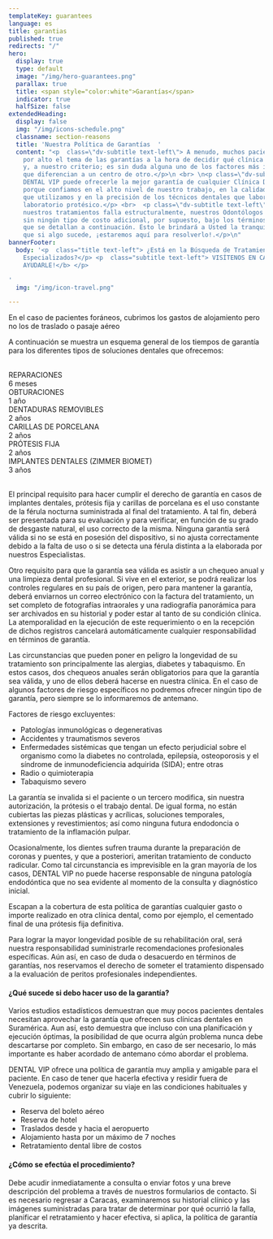 ```yaml
---
templateKey: guarantees
language: es
title: garantias
published: true
redirects: "/"
hero:
  display: true
  type: default
  image: "/img/hero-guarantees.png"
  parallax: true
  title: <span style="color:white">Garantías</span>
  indicator: true
  halfSize: false
extendedHeading:
  display: false
  img: "/img/icons-schedule.png"
  classname: section-reasons
  title: 'Nuestra Política de Garantías  '
  content: "<p  class=\"dv-subtitle text-left\"> A menudo, muchos pacientes pasan
    por alto el tema de las garantías a la hora de decidir qué clínica dental elegir
    y, a nuestro criterio; es sin duda alguna uno de los factores más importantes
    que diferencian a un centro de otro.</p>\n <br> \n<p class=\"dv-subtitle text-left\"p>
    DENTAL VIP puede ofrecerle la mejor garantía de cualquier Clínica Dental en Caracas
    porque confiamos en el alto nivel de nuestro trabajo, en la calidad de los materiales
    que utilizamos y en la precisión de los técnicos dentales que laboran en nuestro
    laboratorio protésico.</p> <br>  <p class=\"dv-subtitle text-left\"p> Si uno de
    nuestros tratamientos falla estructuralmente, nuestros Odontólogos lo reemplazarán
    sin ningún tipo de costo adicional, por supuesto, bajo los términos y condiciones
    que se detallan a continuación. Esto le brindará a Usted la tranquilidad de saber
    que si algo sucede, ¡estaremos aquí para resolverlo!.</p>\n"
bannerFooter:
  body: '<p  class="title text-left"> ¿Está en la Búsqueda de Tratamientos Altamente
    Especializados?</p> <p  class="subtitle text-left"> VISÍTENOS EN CARACAS <b>¡PODEMOS
    AYUDARLE!</b> </p>

'
  img: "/img/icon-travel.png"

---
```

<div class="green message"> En el caso de pacientes foráneos, cubrimos los gastos de alojamiento pero no los de traslado o pasaje aéreo </div> <p> A continuación se muestra un esquema general de los tiempos de garantía para los diferentes tipos de soluciones dentales que ofrecemos: </p> <br> <div class="percentaje"> <div class="progress-bar"> <span class="progress-bar-fill" style="width: 17%;"></span> </div> <div class="title">REPARACIONES </div> <div class="time">6 meses</div> </div> <div class="percentaje"> <div class="progress-bar"> <span class="progress-bar-fill" style="width: 34%;"></span> </div> <div class="title">OBTURACIONES</div> <div class="time">1 año</div> </div> <div class="percentaje"> <div class="progress-bar"> <span class="progress-bar-fill" style="width: 68%;"></span> </div> <div class="title">DENTADURAS REMOVIBLES</div> <div class="time">2 años</div> </div> <div class="percentaje"> <div class="progress-bar"> <span class="progress-bar-fill" style="width: 68%;"></span> </div> <div class="title">CARILLAS DE PORCELANA</div> <div class="time">2 años</div> </div> <div class="percentaje"> <div class="progress-bar"> <span class="progress-bar-fill" style="width: 68%;"></span> </div> <div class="title">PRÓTESIS FIJA</div> <div class="time">2 años</div> </div> <div class="percentaje"> <div class="progress-bar"> <span class="progress-bar-fill" style="width: 100%;"></span> </div> <div class="title">IMPLANTES DENTALES (ZIMMER BIOMET)</div> <div class="time">3 años</div> </div> <br> <p> El principal requisito para hacer cumplir el derecho de garantía en casos de implantes dentales, prótesis fija y carillas de porcelana es el uso constante de la férula nocturna suministrada al final del tratamiento. A tal fin, deberá ser presentada para su evaluación y para verificar, en función de su grado de desgaste natural, el uso correcto de la misma. Ninguna garantía será válida si no se está en posesión del dispositivo, si no ajusta correctamente debido a la falta de uso o si se detecta una férula distinta a la elaborada por nuestros Especialistas. </p> <p> Otro requisito para que la garantía sea válida es asistir a un chequeo anual y una limpieza dental profesional. Si vive en el exterior, se podrá realizar los controles regulares en su país de origen, pero para mantener la garantía, deberá enviarnos un correo electrónico con la factura del tratamiento, un set completo de fotografías intraorales y una radiografía panorámica para ser archivados en su historial y poder estar al tanto de su condición clínica. La atemporalidad en la ejecución de este requerimiento o en la recepción de dichos registros cancelará automáticamente cualquier responsabilidad en términos de garantía. </p> <p> Las circunstancias que pueden poner en peligro la longevidad de su tratamiento son principalmente las alergias, diabetes y tabaquismo. En estos casos, dos chequeos anuales serán obligatorios para que la garantía sea válida, y uno de ellos deberá hacerse en nuestra clínica. En el caso de algunos factores de riesgo específicos no podremos ofrecer ningún tipo de garantía, pero siempre se lo informaremos de antemano. </p> <div class="message red"> Factores de riesgo excluyentes: <ul> <li>Patologías inmunológicas o degenerativas</li> <li>Accidentes y traumatismos severos</li> <li>Enfermedades sistémicas que tengan un efecto perjudicial sobre el organismo como la diabetes no controlada, epilepsia, osteoporosis y el síndrome de inmunodeficiencia adquirida (SIDA); entre otras</li> <li>Radio o quimioterapia</li>  <li>Tabaquismo severo</li> </ul> </div> <p> La garantía se invalida si el paciente o un tercero modifica, sin nuestra autorización, la prótesis o el trabajo dental. De igual forma, no están cubiertas las piezas plásticas y acrílicas, soluciones temporales, extensiones y revestimientos; así como ninguna futura endodoncia o tratamiento de la inflamación pulpar. </p> <p> Ocasionalmente, los dientes sufren trauma durante la preparación de coronas y puentes, y que a posteriori, ameritan tratamiento de conducto radicular. Como tal circunstancia es imprevisible en la gran mayoría de los casos, DENTAL VIP no puede hacerse responsable de ninguna patología endodóntica que no sea evidente al momento de la consulta y diagnóstico inicial. </p> <p> Escapan a la cobertura de esta política de garantías cualquier gasto o importe realizado en otra clínica dental, como por ejemplo, el cementado final de una prótesis fija definitiva. </p> <p> Para lograr la mayor longevidad posible de su rehabilitación oral, será nuestra responsabilidad suministrarle recomendaciones profesionales específicas. Aún así, en caso de duda o desacuerdo en términos de garantías, nos reservamos el derecho de someter el tratamiento dispensado a la evaluación de peritos profesionales independientes. </p> <h4> ¿Qué sucede si debo hacer uso de la garantía? </h4> <p> Varios estudios estadísticos demuestran que muy pocos pacientes dentales necesitan aprovechar la garantía que ofrecen sus clínicas dentales en Suramérica. Aun así, esto demuestra que incluso con una planificación y ejecución óptimas, la posibilidad de que ocurra algún problema nunca debe descartarse por completo. Sin embargo, en caso de ser necesario, lo más importante es haber acordado de antemano cómo abordar el problema. </p> <p> DENTAL VIP ofrece una política de garantía muy amplia y amigable para el paciente. En caso de tener que hacerla efectiva y residir fuera de Venezuela, podemos organizar su viaje en las condiciones habituales y cubrir lo siguiente: </p> <ul class="check-list"> <li> <i class="icon-check circle"></i> Reserva del boleto aéreo </li> <li> <i class="icon-check circle"></i> Reserva de hotel </li> <li> <i class="icon-check circle"></i> Traslados desde y hacia el aeropuerto </li> <li> <i class="icon-check circle"></i> Alojamiento hasta por un máximo de 7 noches </li> <li> <i class="icon-check circle"></i> Retratamiento dental libre de costos </li>  </ul> <h4> ¿Cómo se efectúa el procedimiento? </h4> <p> Debe acudir inmediatamente a consulta o enviar fotos y una breve descripción del problema a través de nuestros formularios de contacto. Si es necesario regresar a Caracas, examinaremos su historial clínico y las imágenes suministradas para tratar de determinar por qué ocurrió la falla, planificar el retratamiento y hacer efectiva, si aplica, la política de garantía ya descrita. </p>